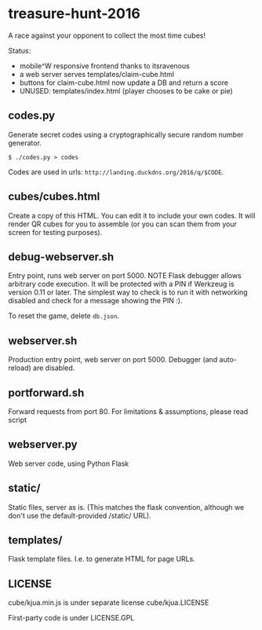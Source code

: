 # treasure-hunt-2016
A race against your opponent to collect the most time cubes!

Status:
 * mobile^W responsive frontend thanks to itsravenous
 * a web server serves templates/claim-cube.html
 * buttons for claim-cube.html now update a DB and return a score
 * UNUSED: templates/index.html (player chooses to be cake or pie)

## codes.py
Generate secret codes using a cryptographically secure random number generator.

    $ ./codes.py > codes

Codes are used in urls: `http://landing.duckdns.org/2016/q/$CODE`.

## cubes/cubes.html
Create a copy of this HTML.  You can edit it to include your own codes.
It will render QR cubes for you to assemble
(or you can scan them from your screen for testing purposes).

## debug-webserver.sh
Entry point, runs web server on port 5000.
NOTE Flask debugger allows arbitrary code execution.
It will be protected with a PIN if Werkzeug is version 0.11 or later.
The simplest way to check is to run it with networking disabled
and check for a message showing the PIN :).

To reset the game, delete `db.json`.

## webserver.sh
Production entry point, web server on port 5000.
Debugger (and auto-reload) are disabled.

## portforward.sh
Forward requests from port 80.
For limitations & assumptions, please read script

## webserver.py
Web server code, using Python Flask

## static/
Static files, server as is.
(This matches the flask convention, although we don't use the default-provided /static/ URL).

## templates/
Flask template files.  I.e. to generate HTML for page URLs.

## LICENSE

cube/kjua.min.js is under separate license cube/kjua.LICENSE

First-party code is under LICENSE.GPL
